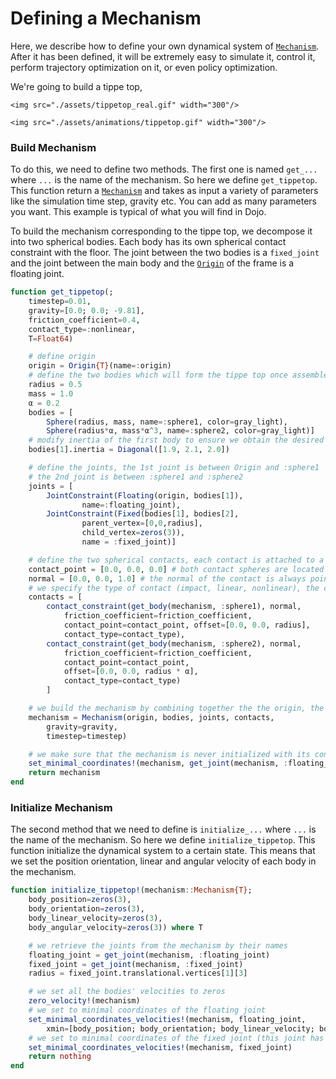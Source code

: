 # Defining a Mechanism
Here, we describe how to define your own dynamical system of [`Mechanism`](@ref). After it has been defined, it will be extremely easy to simulate it, control it, perform trajectory optimization on it, or even policy optimization.

We're going to build a tippe top,


```@raw html
<img src="./assets/tippetop_real.gif" width="300"/>
```

```@raw html
<img src="./assets/animations/tippetop.gif" width="300"/>
```

### Build Mechanism

To do this, we need to define two methods. The first one is named `get_...` where `...` is the name of the mechanism. So here we define `get_tippetop`. This function return a [`Mechanism`](@ref) and takes as input a variety of parameters like the simulation time step, gravity etc. You can add as many parameters you want. This example is typical of what you will find in Dojo.

To build the mechanism corresponding to the tippe top, we decompose it into two spherical bodies. Each body has its own spherical contact constraint with the floor. The joint between the two bodies is a `fixed_joint` and the joint between the main body and the [`Origin`](@ref) of the frame is a floating joint.

```julia
function get_tippetop(;
    timestep=0.01,
    gravity=[0.0; 0.0; -9.81],
    friction_coefficient=0.4,
    contact_type=:nonlinear,
    T=Float64)

    # define origin
    origin = Origin{T}(name=:origin)
    # define the two bodies which will form the tippe top once assembled
    radius = 0.5
    mass = 1.0
    α = 0.2
    bodies = [
        Sphere(radius, mass, name=:sphere1, color=gray_light),
        Sphere(radius*α, mass*α^3, name=:sphere2, color=gray_light)]
    # modify inertia of the first body to ensure we obtain the desired behavior
    bodies[1].inertia = Diagonal([1.9, 2.1, 2.0])

    # define the joints, the 1st joint is between Origin and :sphere1
    # the 2nd joint is between :sphere1 and :sphere2
    joints = [
        JointConstraint(Floating(origin, bodies[1]),
                name=:floating_joint),
        JointConstraint(Fixed(bodies[1], bodies[2],
                parent_vertex=[0,0,radius],
                child_vertex=zeros(3)),
                name = :fixed_joint)]

    # define the two spherical contacts, each contact is attached to a body.
    contact_point = [0.0, 0.0, 0.0] # both contact spheres are located at the center of the bodies they are attached to.
    normal = [0.0, 0.0, 1.0] # the normal of the contact is always pointing in the upright direction because the floor is flat.
    # we specify the type of contact (impact, linear, nonlinear), the coefficient of friction, the radius of the contact sphere, etc.
    contacts = [
        contact_constraint(get_body(mechanism, :sphere1), normal,
            friction_coefficient=friction_coefficient,
            contact_point=contact_point, offset=[0.0, 0.0, radius],
            contact_type=contact_type),
        contact_constraint(get_body(mechanism, :sphere2), normal,
            friction_coefficient=friction_coefficient,
            contact_point=contact_point,
            offset=[0.0, 0.0, radius * α],
            contact_type=contact_type)
        ]

    # we build the mechanism by combining together the the origin, the bodies, the joints, and the contacts.
    mechanism = Mechanism(origin, bodies, joints, contacts,
        gravity=gravity,
        timestep=timestep)

    # we make sure that the mechanism is never initialized with its contact spheres below the ground.
    set_minimal_coordinates!(mechanism, get_joint(mechanism, :floating_joint), [0.0; 0.0; radius; zeros(3)])
    return mechanism
end
```

### Initialize Mechanism
The second method that we need to define is `initialize_...` where `...` is the name of the mechanism. So here we define `initialize_tippetop`. This function initialize the dynamical system to a certain state. This means that we set the position orientation, linear and angular velocity of each body in the mechanism.


```julia
function initialize_tippetop!(mechanism::Mechanism{T};
    body_position=zeros(3),
    body_orientation=zeros(3),
    body_linear_velocity=zeros(3),
    body_angular_velocity=zeros(3)) where T

    # we retrieve the joints from the mechanism by their names
    floating_joint = get_joint(mechanism, :floating_joint)
    fixed_joint = get_joint(mechanism, :fixed_joint)
    radius = fixed_joint.translational.vertices[1][3]

    # we set all the bodies' velocities to zeros
    zero_velocity!(mechanism)
    # we set to minimal coordinates of the floating joint
    set_minimal_coordinates_velocities!(mechanism, floating_joint,
        xmin=[body_position; body_orientation; body_linear_velocity; body_angular_velocity])
    # we set to minimal coordinates of the fixed joint (this joint has zero minimal coordinate).
    set_minimal_coordinates_velocities!(mechanism, fixed_joint)
    return nothing
end
```
